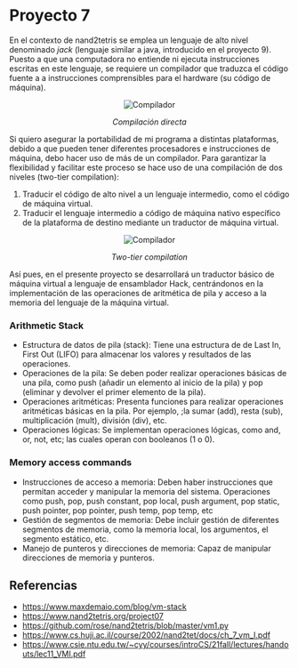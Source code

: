 # Proyecto 7
En el contexto de nand2tetris se emplea un lenguaje de alto nivel denominado *jack* (lenguaje similar a java, introducido en el proyecto 9). Puesto a que una computadora no entiende ni ejecuta instrucciones escritas en este lenguaje, se requiere un compilador que traduzca el código fuente a a instrucciones comprensibles para el hardware (su código de máquina). 

<p align="center">
<img src="https://external-content.duckduckgo.com/iu/?u=https%3A%2F%2Fweb.stanford.edu%2Fclass%2Fcs101%2Fsoftware-compiler.png&f=1&nofb=1&ipt=839c2c41837c4ece7574022480470ed9b32e1792c4d0c2b55e255bca8b47598e&ipo=images" alt="Compilador">
</p>
<p align="center"><em>Compilación directa</em></p>

Si quiero asegurar la portabilidad de mi programa a distintas plataformas, debido a que pueden tener diferentes procesadores e instrucciones de máquina, debo hacer uso de más de un compilador. Para garantizar la flexibilidad y facilitar este proceso se hace uso de una compilación de dos niveles (two-tier compilation):
1. Traducir el código de alto nivel a un lenguaje intermedio, como el código de máquina virtual.
2. Traducir el lenguaje intermedio a código de máquina nativo específico de la plataforma de destino mediante un traductor de máquina virtual.

<p align="center">
<img src="https://external-content.duckduckgo.com/iu/?u=https%3A%2F%2Fi.imgur.com%2FPJME67T.png&f=1&nofb=1&ipt=750d8af959d730d1e9a0134f25fd6a546f8fd3da338370e359539f4773164a30&ipo=images" alt="Compilador">
</p>
<p align="center"><em>Two-tier compilation</em></p>

Así pues, en el presente proyecto se desarrollará un traductor básico de máquina virtual a lenguaje de ensamblador Hack, centrándonos en la implementación de las operaciones de aritmética de pila y acceso a la memoria del lenguaje de la máquina virtual.

### Arithmetic Stack
* Estructura de datos de pila (stack): Tiene una estructura de de Last In, First Out (LIFO) para almacenar los valores y resultados de las operaciones.
* Operaciones de la pila: Se deben poder realizar operaciones básicas de una pila, como push (añadir un elemento al inicio de la pila) y pop (eliminar y devolver el primer elemento de la pila).
* Operaciones aritméticas: Presenta funciones para realizar operaciones aritméticas básicas en la pila. Por ejemplo, ;la sumar (add), resta (sub), multiplicación (mult), división (div), etc.
* Operaciones lógicas: Se implementan operaciones lógicas, como and, or, not, etc; las cuales operan con booleanos (1 o 0).

### Memory access commands
* Instrucciones de acceso a memoria: Deben haber instrucciones que permitan acceder y manipular la memoria del sistema. Operaciones como push, pop, push constant, pop local, push argument, pop static, push pointer, pop pointer, push temp, pop temp, etc
* Gestión de segmentos de memoria: Debe incluir gestión de diferentes segmentos de memoria, como la memoria local, los argumentos, el segmento estático, etc.
* Manejo de punteros y direcciones de memoria: Capaz de manipular direcciones de memoria y punteros.

## Referencias
- https://www.maxdemaio.com/blog/vm-stack
- https://www.nand2tetris.org/project07
- https://github.com/rose/nand2tetris/blob/master/vm1.py
- https://www.cs.huji.ac.il/course/2002/nand2tet/docs/ch_7_vm_I.pdf
- https://www.csie.ntu.edu.tw/~cyy/courses/introCS/21fall/lectures/handouts/lec11_VMI.pdf
